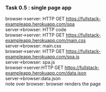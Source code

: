 ### Task 0.5 : single page app

browser->server: HTTP GET https://fullstack-exampleapp.herokuapp.com/spa  
server->browser: HTTP code  
browser->server: HTTP GET https://fullstack-exampleapp.herokuapp.com/main.css  
server->browser: main.css  
browser->server: HTTP GET https://fullstack-exampleapp.herokuapp.com/spa.js  
server->browser: spa.js  
browser->server:HTTP GET https://fullstack-exampleapp.herokuapp.com/data.json  
server->browser:data.json  
note over browser: browser renders the page
